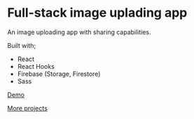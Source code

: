 # Full-stack image uplading app

An image uploading app with sharing capabilities.

Built with;

- React
- React Hooks
- Firebase (Storage, Firestore)
- Sass

[Demo]()

[More projects](https://devtones.me/)
